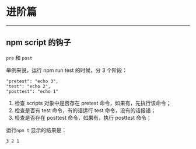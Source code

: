 # 进阶篇
---

## npm script 的钩子

`pre` 和 `post`

举例来说，运行 npm run test 的时候，分 3 个阶段：

```
"pretest": "echo 3",
"test": "echo 2",
"posttest": "echo 1"
```

1. 检查 scripts 对象中是否存在 pretest 命令，如果有，先执行该命令；
2. 检查是否有 test 命令，有的话运行 test 命令，没有的话报错；
3. 检查是否存在 posttest 命令，如果有，执行 posttest 命令；

运行`npm t`
显示的结果是：

`
3
2
1
`
